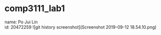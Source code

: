 # comp3111_lab1
name: Po Jui Lin\
id: 20472259
![git history screenshot](Screenshot 2019-09-12 18.54.10.png)
